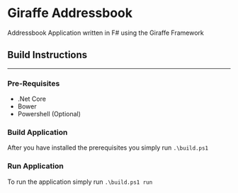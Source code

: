 # Giraffe Addressbook

Addressbook Application written in F# using the Giraffe Framework

## Build Instructions
--------------------
### Pre-Requisites
- .Net Core
- Bower 
- Powershell (Optional)

### Build Application

After you have installed the prerequisites you simply run `.\build.ps1`

### Run Application

To run the application simply run `.\build.ps1 run`
